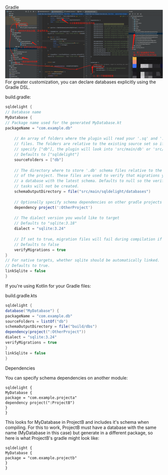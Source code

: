 Gradle
![image info](./how2UseSqlDeLight.png)
For greater customization, you can declare databases explicitly using the Gradle DSL.

build.gradle:

``` gradle 
sqldelight {
// Database name
MyDatabase {
// Package name used for the generated MyDatabase.kt
packageName = "com.example.db"

    // An array of folders where the plugin will read your '.sq' and '.sqm' 
    // files. The folders are relative to the existing source set so if you
    // specify ["db"], the plugin will look into 'src/main/db' or 'src/commonMain/db' for KMM. 
    // Defaults to ["sqldelight"]
    sourceFolders = ["db"]

    // The directory where to store '.db' schema files relative to the root 
    // of the project. These files are used to verify that migrations yield 
    // a database with the latest schema. Defaults to null so the verification 
    // tasks will not be created.
    schemaOutputDirectory = file("src/main/sqldelight/databases")

    // Optionally specify schema dependencies on other gradle projects
    dependency project(':OtherProject')

    // The dialect version you would like to target
    // Defaults to "sqlite:3.18"
    dialect = "sqlite:3.24"

    // If set to true, migration files will fail during compilation if there are errors in them.
    // Defaults to false
    verifyMigrations = true
}
// For native targets, whether sqlite should be automatically linked.
// Defaults to true.
linkSqlite = false
}

```

If you're using Kotlin for your Gradle files:

build.gradle.kts

``` gradle 
sqldelight {
database("MyDatabase") {
packageName = "com.example.db"
sourceFolders = listOf("db")
schemaOutputDirectory = file("build/dbs")
dependency(project(":OtherProject"))
dialect = "sqlite:3.24"
verifyMigrations = true
}
linkSqlite = false
}
```
Dependencies

You can specify schema dependencies on another module:

```
sqldelight {
MyDatabase {
package = "com.example.projecta"
dependency project(":ProjectB")
}
}
```
This looks for MyDatabase in ProjectB and includes it's schema when compiling. For this to work, ProjectB must have a database with the same name (MyDatabase in this case) but generate in a different package, so here is what ProjectB's gradle might look like:

```
sqldelight {
MyDatabase {
package = "com.example.projectb"
}
}
```
